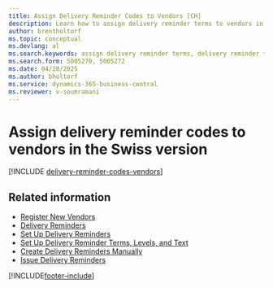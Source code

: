 ```yaml
---
title: Assign Delivery Reminder Codes to Vendors [CH]
description: Learn how to assign delivery reminder terms to vendors in the Swiss version to enable reminders for overdue purchases.
author: brentholtorf
ms.topic: conceptual
ms.devlang: al
ms.search.keywords: assign delivery reminder terms, delivery reminder terms, overdue purchases, Swiss version
ms.search.form: 5005270, 5005272
ms.date: 04/28/2025
ms.author: bholtorf
ms.service: dynamics-365-business-central
ms.reviewer: v-soumramani
---
```


# Assign delivery reminder codes to vendors in the Swiss version

[!INCLUDE [delivery-reminder-codes-vendors](../includes/ATCHDE/delivery-reminder-codes-vendors.md)]

## Related information

- [Register New Vendors](../../purchasing-how-register-new-vendors.md)  
- [Delivery Reminders](delivery-reminders.md)  
- [Set Up Delivery Reminders](how-to-set-up-delivery-reminders.md)  
- [Set Up Delivery Reminder Terms, Levels, and Text](how-to-set-up-delivery-reminder-terms-levels-and-text.md)  
- [Create Delivery Reminders Manually](how-to-create-delivery-reminders-manually.md)  
- [Issue Delivery Reminders](how-to-issue-delivery-reminders.md)  

[!INCLUDE[footer-include](../../includes/footer-banner.md)]
